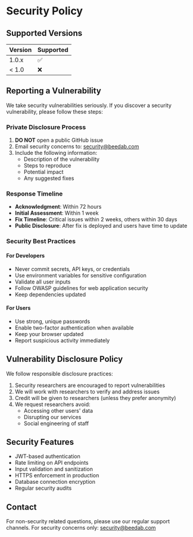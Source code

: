 
# Security Policy

## Supported Versions

| Version | Supported          |
| ------- | ------------------ |
| 1.0.x   | :white_check_mark: |
| < 1.0   | :x:                |

## Reporting a Vulnerability

We take security vulnerabilities seriously. If you discover a security vulnerability, please follow these steps:

### Private Disclosure Process

1. **DO NOT** open a public GitHub issue
2. Email security concerns to: [security@beedab.com](mailto:security@beedab.com)
3. Include the following information:
   - Description of the vulnerability
   - Steps to reproduce
   - Potential impact
   - Any suggested fixes

### Response Timeline

- **Acknowledgment**: Within 72 hours
- **Initial Assessment**: Within 1 week
- **Fix Timeline**: Critical issues within 2 weeks, others within 30 days
- **Public Disclosure**: After fix is deployed and users have time to update

### Security Best Practices

#### For Developers
- Never commit secrets, API keys, or credentials
- Use environment variables for sensitive configuration
- Validate all user inputs
- Follow OWASP guidelines for web application security
- Keep dependencies updated

#### For Users
- Use strong, unique passwords
- Enable two-factor authentication when available
- Keep your browser updated
- Report suspicious activity immediately

## Vulnerability Disclosure Policy

We follow responsible disclosure practices:

1. Security researchers are encouraged to report vulnerabilities
2. We will work with researchers to verify and address issues
3. Credit will be given to researchers (unless they prefer anonymity)
4. We request researchers avoid:
   - Accessing other users' data
   - Disrupting our services
   - Social engineering of staff

## Security Features

- JWT-based authentication
- Rate limiting on API endpoints
- Input validation and sanitization
- HTTPS enforcement in production
- Database connection encryption
- Regular security audits

## Contact

For non-security related questions, please use our regular support channels.
For security concerns only: [security@beedab.com](mailto:security@beedab.com)
